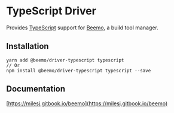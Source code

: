 # TypeScript Driver

Provides [TypeScript](https://github.com/microsoft/typescript) support for
[Beemo](https://github.com/milesj/beemo), a build tool manager.

## Installation

```
yarn add @beemo/driver-typescript typescript
// Or
npm install @beemo/driver-typescript typescript --save
```

## Documentation

[https://milesj.gitbook.io/beemo](https://milesj.gitbook.io/beemo)
